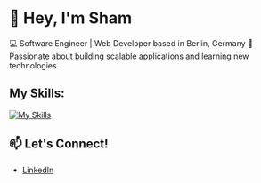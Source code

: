 # 👋 Hey, I'm Sham

💻 Software Engineer | Web Developer based in Berlin, Germany
🚀 Passionate about building scalable applications and learning new technologies.  
## My Skills:


  [![My Skills](https://skillicons.dev/icons?i=js,html,css,react,github,git,vscode)](https://skillicons.dev)

## 📫 Let's Connect!  

  - [LinkedIn](https://www.linkedin.com/in/sham-dowaji?lipi=urn%3Ali%3Apage%3Ad_flagship3_profile_view_base_contact_details%3BiMNAo88wQpGnTMTQNd1POw%3D%3D)


